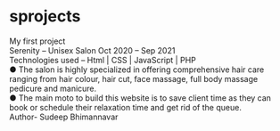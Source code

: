 # sprojects
 My first project
 <br>
 Serenity – Unisex Salon                                                                                     Oct 2020 – Sep 2021   
Technologies used –  Html | CSS | JavaScript | PHP                    
● The salon is highly specialized in offering comprehensive hair care ranging from hair colour, hair 
cut, face massage, full body massage pedicure and manicure.   
● The main moto to build this website is to save client time as they can book or schedule their 
relaxation time and get rid of the queue. 
<br>
Author- Sudeep Bhimannavar
